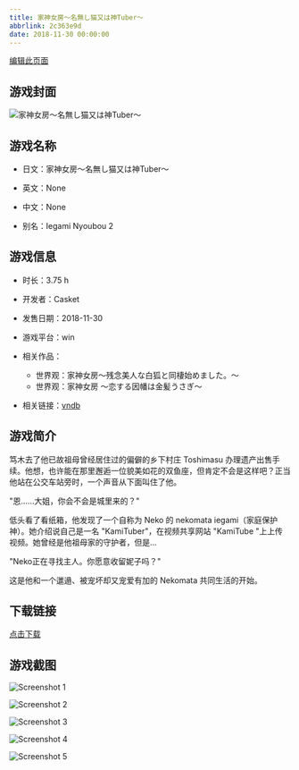 ```yaml
---
title: 家神女房～名無し猫又は神Tuber～
abbrlink: 2c363e9d
date: 2018-11-30 00:00:00
---
```

[编辑此页面](https://github.com/ACG-3/ADV3-source/blob/main/source/_posts/games/%E5%AE%B6%E7%A5%9E%E5%A5%B3%E6%88%BF%EF%BD%9E%E5%90%8D%E7%84%A1%E3%81%97%E7%8C%AB%E5%8F%88%E3%81%AF%E7%A5%9ETuber%EF%BD%9E.md)

## 游戏封面

![家神女房～名無し猫又は神Tuber～](https://pan.timero.xyz/d/onedrive/img_lib_001/%E5%AE%B6%E7%A5%9E%E5%A5%B3%E6%88%BF%EF%BD%9E%E5%90%8D%E7%84%A1%E3%81%97%E7%8C%AB%E5%8F%88%E3%81%AF%E7%A5%9ETuber%EF%BD%9E_cover.avif)


## 游戏名称

- 日文：家神女房～名無し猫又は神Tuber～
- 英文：None
- 中文：None

- 别名：Iegami Nyoubou 2


## 游戏信息

- 时长：3.75 h
- 开发者：Casket
- 发售日期：2018-11-30
- 游戏平台：win
- 相关作品：
   - 世界观：家神女房～残念美人な白狐と同棲始めました。～
   - 世界观：家神女房 ～恋する因幡は金髪うさぎ～

- 相关链接：[vndb](https://vndb.org/v24420)


## 游戏简介

笃木去了他已故祖母曾经居住过的偏僻的乡下村庄 Toshimasu 办理遗产出售手续。他想，也许能在那里邂逅一位貌美如花的双鱼座，但肯定不会是这样吧？正当他站在公交车站旁时，一个声音从下面叫住了他。

"恩......大姐，你会不会是城里来的？"

低头看了看纸箱，他发现了一个自称为 Neko 的 nekomata iegami（家庭保护神）。她介绍说自己是一名 "KamiTuber"，在视频共享网站 "KamiTube "上上传视频。她曾经是他祖母家的守护者，但是...

"Neko正在寻找主人。你愿意收留妮子吗？"

这是他和一个邋遢、被宠坏却又宠爱有加的 Nekomata 共同生活的开始。




## 下载链接

[点击下载](https://pan.timero.xyz/onedrive/adv_lib_001/%E5%AE%B6%E7%A5%9E%E5%A5%B3%E6%88%BF%EF%BD%9E%E5%90%8D%E7%84%A1%E3%81%97%E7%8C%AB%E5%8F%88%E3%81%AF%E7%A5%9ETuber%EF%BD%9E)


## 游戏截图


![Screenshot 1](https://pan.timero.xyz/d/onedrive/img_lib_001/%E5%AE%B6%E7%A5%9E%E5%A5%B3%E6%88%BF%EF%BD%9E%E5%90%8D%E7%84%A1%E3%81%97%E7%8C%AB%E5%8F%88%E3%81%AF%E7%A5%9ETuber%EF%BD%9E_Screenshot_1.avif)

![Screenshot 2](https://pan.timero.xyz/d/onedrive/img_lib_001/%E5%AE%B6%E7%A5%9E%E5%A5%B3%E6%88%BF%EF%BD%9E%E5%90%8D%E7%84%A1%E3%81%97%E7%8C%AB%E5%8F%88%E3%81%AF%E7%A5%9ETuber%EF%BD%9E_Screenshot_2.avif)

![Screenshot 3](https://pan.timero.xyz/d/onedrive/img_lib_001/%E5%AE%B6%E7%A5%9E%E5%A5%B3%E6%88%BF%EF%BD%9E%E5%90%8D%E7%84%A1%E3%81%97%E7%8C%AB%E5%8F%88%E3%81%AF%E7%A5%9ETuber%EF%BD%9E_Screenshot_3.avif)

![Screenshot 4](https://pan.timero.xyz/d/onedrive/img_lib_001/%E5%AE%B6%E7%A5%9E%E5%A5%B3%E6%88%BF%EF%BD%9E%E5%90%8D%E7%84%A1%E3%81%97%E7%8C%AB%E5%8F%88%E3%81%AF%E7%A5%9ETuber%EF%BD%9E_Screenshot_4.avif)

![Screenshot 5](https://pan.timero.xyz/d/onedrive/img_lib_001/%E5%AE%B6%E7%A5%9E%E5%A5%B3%E6%88%BF%EF%BD%9E%E5%90%8D%E7%84%A1%E3%81%97%E7%8C%AB%E5%8F%88%E3%81%AF%E7%A5%9ETuber%EF%BD%9E_Screenshot_5.avif)

